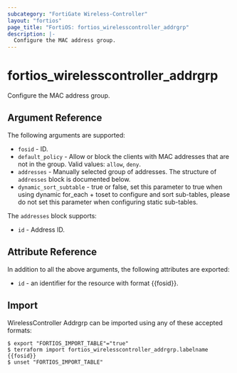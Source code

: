 ```yaml
---
subcategory: "FortiGate Wireless-Controller"
layout: "fortios"
page_title: "FortiOS: fortios_wirelesscontroller_addrgrp"
description: |-
  Configure the MAC address group.
---
```


# fortios_wirelesscontroller_addrgrp
Configure the MAC address group.

## Argument Reference

The following arguments are supported:

* `fosid` - ID.
* `default_policy` - Allow or block the clients with MAC addresses that are not in the group. Valid values: `allow`, `deny`.
* `addresses` - Manually selected group of addresses. The structure of `addresses` block is documented below.
* `dynamic_sort_subtable` - true or false, set this parameter to true when using dynamic for_each + toset to configure and sort sub-tables, please do not set this parameter when configuring static sub-tables.

The `addresses` block supports:

* `id` - Address ID.


## Attribute Reference

In addition to all the above arguments, the following attributes are exported:
* `id` - an identifier for the resource with format {{fosid}}.

## Import

WirelessController Addrgrp can be imported using any of these accepted formats:
```
$ export "FORTIOS_IMPORT_TABLE"="true"
$ terraform import fortios_wirelesscontroller_addrgrp.labelname {{fosid}}
$ unset "FORTIOS_IMPORT_TABLE"
```
